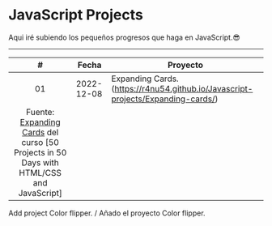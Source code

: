# JavaScript Projects

Aqui iré subiendo los pequeños progresos que haga en JavaScript.😎

<hr>

|  #  | Fecha      | Proyecto                                                                                                                                                                                                                                                                                                                                                                                                                                               |
| :-: | ---------- | ------------------------------------------------------------------------------------------------------------------------------------------------------------------------------------------------------------------------------------------------------------------------------------------------------------------------------------------------------------------------------------------------------------------------------------------------------ |
| 01  | 2022-12-08 | Expanding Cards. (https://r4nu54.github.io/Javascript-projects/Expanding-cards/) <br>
Fuente: [Expanding Cards](https://github.com/bradtraversy/50projects50days/tree/master/expanding-cards) del curso [50 Projects in 50 Days with HTML/CSS and JavaScript] |

Add project Color flipper. / Añado el proyecto Color flipper.
